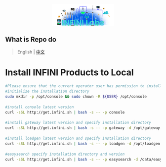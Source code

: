 <p align="center">
<a href="https://infinilabs.com/"><img src="docs/images/infinilabs.svg" alt="banner" width="200px"></a>
</p>

## What is Repo do

> English | [中文](README_zh.md)


# Install INFINI Products to Local

```bash
#Please ensure that the current operator user has permission to install the directory
#initialize the installation directory
sudo mkdir -p /opt/console && sudo chown -R ${USER} /opt/console

#install console latest version
curl -sSL http://get.infini.sh | bash -s -- -p console

#install gateway latest version and specify installation directory
curl -sSL http://get.infini.sh | bash -s -- -p gateway -d /opt/gateway

#install loadgen latest version and specify installation directory
curl -sSL http://get.infini.sh | bash -s -- -p loadgen -d /opt/loadgen

#easysearch specify installation directory and version
curl -sSL http://get.infini.sh | bash -s -- -p easysearch -d /data/easysearch -v 1.0.0
```
